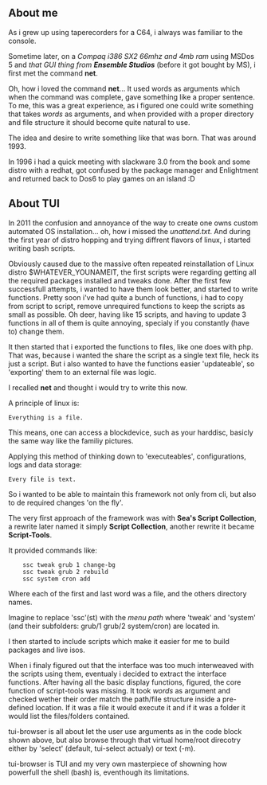 About me
--------

As i grew up using taperecorders for a C64, i always was familiar to the console.

Sometime later, on a _Compaq i386 SX2 66mhz and 4mb ram_ using MSDos 5 and _that GUI thing from **Ensemble Studios**_ (before it got bought by MS), i first met the command **net**.

Oh, how i loved the command **net**...
It used words as arguments which when the command was complete, gave something like a proper sentence.
To me, this was a great experience, as i figured one could write something that takes _words_ as arguments, 
and when provided with a proper directory and file structure it should become quite natural to use.

The idea and desire to write something like that was born.
That was around 1993.

In 1996 i had a quick meeting with slackware 3.0 from the book and some distro with a redhat, got confused by the package manager and Enlightment and returned back to Dos6 to play games on an island :D

About TUI
---------

In 2011 the confusion and annoyance of the way to create one owns custom automated OS installation... oh, how i missed the _unattend.txt_.
And during the first year of distro hopping and trying diffrent flavors of linux, i started writing bash scripts.

Obviously caused due to the massive often repeated reinstallation of Linux distro $WHATEVER_YOUNAMEIT, the first scripts were regarding getting all the required packages
installed and tweaks done.
After the first few successfull attempts, i wanted to have them look better, and started to write functions.
Pretty soon i've had quite a bunch of functions, i had to copy from script to script, remove unrequired functions to keep the scripts as small as possible.
Oh deer, having like 15 scripts, and having to update 3 functions in all of them is quite annoying, specialy if you constantly (have to) change them.

It then started that i exported the functions to files, like one does with php.
That was, because i wanted the share the script as a single text file, heck its just a script.
But i also wanted to have the functions easier 'updateable', so 'exporting' them to an external file was logic.

I recalled **net** and thought i would try to write this now.

A principle of linux is:

	Everything is a file.

This means, one can access a blockdevice, such as your harddisc, basicly the same way like the familiy pictures.

Applying this method of thinking down to 'executeables', configurations, logs and data storage:

	Every file is text.

So i wanted to be able to maintain this framework not only from cli, but also to de required changes 'on the fly'.

The very first approach of the framework was with **Sea's Script Collection**, a rewrite later named it simply **Script Collection**, another rewrite it became **Script-Tools**.

It provided commands like:

        ssc tweak grub 1 change-bg
        ssc tweak grub 2 rebuild
        ssc system cron add


Where each of the first and last word was a file, and the others directory names.

Imagine to replace 'ssc'(st) with the _menu path_ where 'tweak' and 'system' (and their subfolders: grub/1 grub/2 system/cron) are located in.


I then started to include scripts which make it easier for me to build packages and live isos.

When i finaly figured out that the interface was too much interweaved with the scripts using them,
eventualy i decided to extract the interface functions.
After having all the basic display functions, figured, the core function of script-tools was missing.
It took _words_ as argument and checked wether their order match the path/file structure inside a pre-defined location.
If it was a file it would execute it and if it was a folder it would list the files/folders contained.

tui-browser is all about let the user use arguments as in the code block shown above, but also browse through that virtual home/root direcotry either by 'select' (default, tui-select actualy) or text (-m).

tui-browser is TUI and my very own masterpiece of showning how powerfull the shell (bash) is, eventhough its limitations.
